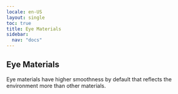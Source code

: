 ```yaml
---
locale: en-US
layout: single
toc: true
title: Eye Materials
sidebar:
  nav: "docs"
---
```


## Eye Materials
Eye materials have higher smoothness by default that reflects the environment more than other materials.

